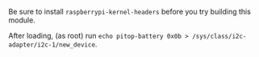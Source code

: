 Be sure to install `raspberrypi-kernel-headers` before you try building
this module.

After loading, (as root) run
`echo pitop-battery 0x0b > /sys/class/i2c-adapter/i2c-1/new_device`.
